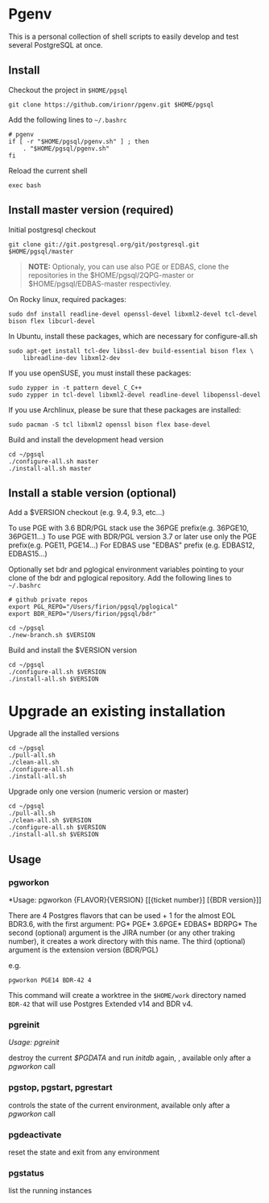 # Pgenv

This is a personal collection of shell scripts to easily develop and test several PostgreSQL at once.

## Install

Checkout the project in `$HOME/pgsql`

    git clone https://github.com/irionr/pgenv.git $HOME/pgsql

Add the following lines to `~/.bashrc`


    # pgenv
    if [ -r "$HOME/pgsql/pgenv.sh" ] ; then
        . "$HOME/pgsql/pgenv.sh"
    fi

Reload the current shell

    exec bash

## Install master version (required)

Initial postgresql checkout

    git clone git://git.postgresql.org/git/postgresql.git $HOME/pgsql/master

> **NOTE:** Optionaly, you can use also PGE or EDBAS, clone the repositories in the
> $HOME/pgsql/2QPG-master or $HOME/pgsql/EDBAS-master respectivley.


On Rocky linux, required packages:

	sudo dnf install readline-devel openssl-devel libxml2-devel tcl-devel bison flex libcurl-devel 

In Ubuntu, install these packages, which are necessary for configure-all.sh

    sudo apt-get install tcl-dev libssl-dev build-essential bison flex \
        libreadline-dev libxml2-dev

If you use openSUSE, you must install these packages:

    sudo zypper in -t pattern devel_C_C++
    sudo zypper in tcl-devel libxml2-devel readline-devel libopenssl-devel

If you use Archlinux, please be sure that these packages are installed:

    sudo pacman -S tcl libxml2 openssl bison flex base-devel

Build and install the development head version

    cd ~/pgsql
    ./configure-all.sh master
    ./install-all.sh master

## Install a stable version (optional)

Add a $VERSION checkout (e.g. 9.4, 9.3, etc...)

To use PGE with 3.6 BDR/PGL stack use the 36PGE prefix(e.g. 36PGE10, 36PGE11...)
To use PGE with BDR/PGL version 3.7 or later use only the PGE prefix(e.g. PGE11, PGE14...)
For EDBAS use "EDBAS" prefix (e.g. EDBAS12, EDBAS15...)

Optionally set bdr and pglogical environment variables pointing to your
clone of the bdr and pglogical repository.
Add the following lines to `~/.bashrc`

	# github private repos
    export PGL_REPO="/Users/firion/pgsql/pglogical"
    export BDR_REPO="/Users/firion/pgsql/bdr"

    cd ~/pgsql
    ./new-branch.sh $VERSION

Build and install the $VERSION version

    cd ~/pgsql
    ./configure-all.sh $VERSION
    ./install-all.sh $VERSION

# Upgrade an existing installation

Upgrade all the installed versions

    cd ~/pgsql
    ./pull-all.sh
    ./clean-all.sh
    ./configure-all.sh
    ./install-all.sh

Upgrade only one version (numeric version or master)

    cd ~/pgsql
    ./pull-all.sh
    ./clean-all.sh $VERSION
    ./configure-all.sh $VERSION
    ./install-all.sh $VERSION

## Usage

### pgworkon

*Usage: pgworkon {FLAVOR}{VERSION} [[{ticket number}] [{BDR version}]]

There are 4 Postgres flavors that can be used + 1 for the
almost EOL BDR3.6, with the first argument:
    PG*
    PGE*
    3.6PGE*
    EDBAS*
    BDRPG*
The second (optional) argument is the JIRA number (or any other
traking number), it creates a work directory with this name.
The third  (optional) argument is the extension version (BDR/PGL)

e.g.

`pgworkon PGE14 BDR-42 4`

This command will create a worktree in the `$HOME/work` directory
named `BDR-42` that will use Postgres Extended v14 and BDR v4.


### pgreinit

*Usage: pgreinit*

destroy the current *$PGDATA* and run *initdb* again, , available only after a *pgworkon* call

### pgstop, pgstart, pgrestart

controls the state of the current environment, available only after a *pgworkon* call

### pgdeactivate

reset the state and exit from any environment

### pgstatus

list the running instances
